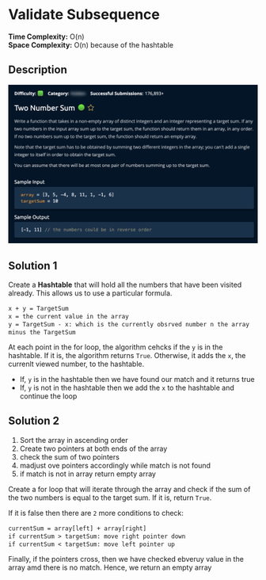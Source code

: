 # Validate Subsequence

**Time Complexity:** O(n)  
**Space Complexity:** O(n) because of the hashtable

## Description

![description](./desc.png)

## Solution 1

Create a **Hashtable** that will hold all the numbers that have been visited already. This allows us to use a particular formula. <br/>

```
x + y = TargetSum
x = the current value in the array
y = TargetSum - x: which is the currently obsrved number n the array minus the TargetSum
```

At each point in the for loop, the algorithm cehcks if the `y` is in the hashtable. If it is, the algorithm returns `True`. Otherwise, it adds the `x`, the currenlt viewed number, to the hashtable.

- If, `y` is in the hashtable then we have found our match and it returns true
- If, `y` is not in the hashtable then we add the `x` to the hashtable and continue the loop

## Solution 2

1. Sort the array in ascending order
2. Create two pointers at both ends of the array
3. check the sum of two pointers
4. madjust ove pointers accordingly while match is not found
5. if match is not in array return empty array

Create a for loop that will iterate through the array and check if the sum of the two numbers is equal to the target sum. If it is, return `True`. <br/>

If it is false then there are `2` more conditions to check:

```
currentSum = array[left] + array[right]
if currentSum > targetSum: move right pointer down
if currentSum < targetSum: move left pointer up
```

Finally, if the pointers cross, then we have checked ebveruy value in the array amd there is no match. Hence, we return an empty array
